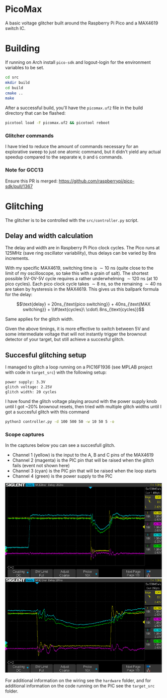 # PicoMax
A basic voltage glitcher built around the Raspberry Pi Pico and a MAX4619
switch IC.

# Building
If running on Arch install `pico-sdk` and logout-login for the environment
variables to be set.

```bash
cd src
mkdir build
cd build
cmake ..
make
```

After a successful build, you'll have the `picomax.uf2` file in the build
directory that can be flashed:
```bash
picotool load -F picomax.uf2 && picotool reboot
```

### Glitcher commands
I have tried to reduce the amount of commands necessary for an explorative
sweep to just one atomic command, but it didn't yield any actual speedup
compared to the separate `W`, `D` and `G` commands.

### Note for GCC13
Ensure this PR is merged: https://github.com/raspberrypi/pico-sdk/pull/1367

# Glitching
The glitcher is to be controlled with the `src/controller.py` script.

## Delay and width calculation
The delay and width are in Raspberry Pi Pico clock cycles. The Pico runs at
125MHz (save ring oscillator variability), thus delays can be varied by 8ns
increments.

With my specific MAX4619, switching time is ${\sim}10\ \text{ns}$ (quite close
to the limit of my oscilloscope, so take this with a grain of salt). The
shortest possible 5V-0V-5V cycle requires a rather underwhelming
${\sim}120\ \text{ns}$ (at 10 pico cycles). Each pico clock cycle takes
${\sim}8\ \text{ns}$, so the remaining ${\sim}40\ \text{ns}$ are taken by
hysteresis in the MAX4619. This gives us this ballpark formula for the delay:

$$\text{delay} = 20ns_{\text{pico switching}} + 40ns_{\text{MAX switching}} + \\#\text{cycles}\ \cdot\ 8ns_{\text{cycles}}$$

Same applies for the glitch width.

Given the above timings, it is more effective to switch between 5V and some
intermediate voltage that will not instantly trigger the brownout detector of
your target, but still achieve a succesful glitch.

## Succesful glitching setup
I managed to glitch a loop running on a PIC16F1936 (see MPLAB project with code
in `target_src`) with the following setup:
```
power supply: 3.3V
glitch voltage: 2.25V
glitch width: 20 cycles
```

I have found the glitch voltage playing around with the power supply knob until
I got ~20% brownout resets, then tried with multiple glitch widths until I got
a succesful glitch with this command

```bash
python3 controller.py -d 100 500 50 -w 10 50 5 -o
```

### Scope captures
In the captures below you can see a succesfull glitch.
- Channel 1 (yellow) is the input to the A, B and C pins of the MAX4619
- Channel 2 (magenta) is the PIC pin that will be raised when the glitch fails
(event not shown here)
- Channel 3 (cyan) is the PIC pin that will be raised when the loop starts
- Channel 4 (green) is the power supply to the PIC

![Succesful glitch](img/glitch_success.png)
![Successful glitch zoomed](img/glitch_success_closeup.png)

For additional information on the wiring see the `hardware` folder, and for
additional information on the code running on the PIC see the `target_src`
folder.
